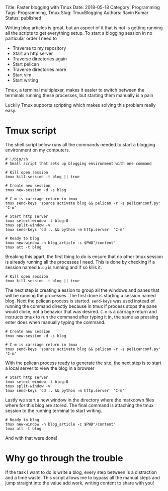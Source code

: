 Title: Faster blogging with Tmux
Date: 2018-05-18
Category: Programming 
Tags: Programming, Tmux
Slug: TmuxBlogging
Authors: Ravin Kumar
Status: published


Writing blog articles is great, but an aspect of it that is not is getting
running all the scripts to get everything setup. To start a blogging
session in no particular order I need to  

* Traverse to my repository  
* Start an http server  
* Traverse directories again  
* Start pelican  
* Traverse directories more  
* Start vim  
* Start writing

Tmux, a terminal multiplexer, makes it easier to switch between the terminals
running these processes, but starting them manually is a pain

Luckily Tmux supports scripting which makes solving this problem really easy.

# Tmux script
The shell script below runs all the commands needed to start a blogging
environment on my computers.

```shell
# !/bin/sh
# Small script that sets up blogging environment with one command

# Kill open session
tmux kill-session -t blog || true

# Create new session
tmux new-session -d -s blog 

# C-m is carriage return in tmux
tmux send-keys 'source activate blog && pelican -r -s pelicanconf.py' 'C-m' 

# Start http server
tmux select-window -t blog:0
tmux split-window -v 
tmux send-keys 'cd .. && python -m http.server' 'C-m'

# Ready to blog
tmux new-window -n blog_article -c $PWD"/content"
tmux att -t blog
```

Breaking this apart, the first thing to do is ensure that no other tmux session
is already running all the processes I need. This is done by checking
if a session named `blog` is running and if so kills it. 

```shell
# Kill open session
tmux kill-session -t blog || true
```

The next step is creating a ession to group all the windows and panes
that will be running the processes. The first done is starting a session
named blog. Next the pelican process is started. `send-keys` was used
instead of running the command directly because in tmux if process stops
the pane would close, not a behavior that was desired. `C-m` is a carriage
return and instructs tmux to run the command after typing it in, the same
as pressing enter does when manually typing the command.

```shell
# Create new session
tmux new-session -d -s blog 

# C-m is carriage return in tmux
tmux send-keys 'source activate blog && pelican -r -s pelicanconf.py' 'C-m' 
```

With the pelican process ready to generate the site, the next step is to
start a local server to view the blog in a browser

```shell
# Start http server
tmux select-window -t blog:0
tmux split-window -v 
tmux send-keys 'cd .. && python -m http.server' 'C-m'
```

Lastly we start a new window in the directory where the markdown files 
where for this blog are stored. The final command is attaching the tmux
session to the running terminal to start writing.

```shell
# Ready to blog
tmux new-window -n blog_article -c $PWD"/content"
tmux att -t blog
```

And with that were done!

# Why go through the trouble
If the task I want to do is write a blog, every step between is a distraction
and a time waste. This script allows me to bypass all the manual steps
and jump straight into the value add work, writing content to share with you! 
